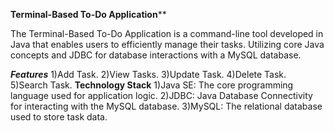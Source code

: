 ******Terminal-Based To-Do Application********

The Terminal-Based To-Do Application is a command-line tool developed in Java that enables users to efficiently manage their tasks. Utilizing core Java concepts and JDBC for database interactions with a MySQL database.

*****Features*****
1)Add Task.
2)View Tasks.
3)Update Task.
4)Delete Task.
5)Search Task.
******Technology Stack******
1)Java SE: The core programming language used for application logic.
2)JDBC: Java Database Connectivity for interacting with the MySQL database.
3)MySQL: The relational database used to store task data.
